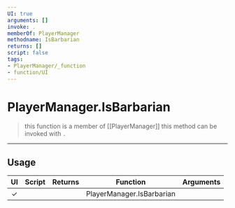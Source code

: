 ```yaml
---
UI: true
arguments: []
invoke: .
memberOf: PlayerManager
methodname: IsBarbarian
returns: []
script: false
tags:
- PlayerManager/_function
- function/UI
---
```

# PlayerManager.IsBarbarian
> this function is a member of [[PlayerManager]]
> this method can be invoked with `.`
-----
## Usage
|  UI | Script | Returns | Function | Arguments |
|:---:|:------:|-------:|:--------:|:---------|
|✓| ||PlayerManager.IsBarbarian||
